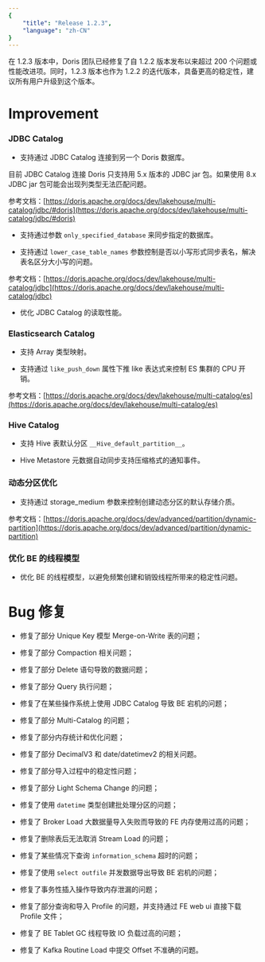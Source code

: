 ```yaml
---
{
    "title": "Release 1.2.3",
    "language": "zh-CN"
}
---
```


<!--
Licensed to the Apache Software Foundation (ASF) under one
or more contributor license agreements.  See the NOTICE file
distributed with this work for additional information
regarding copyright ownership.  The ASF licenses this file
to you under the Apache License, Version 2.0 (the
"License"); you may not use this file except in compliance
with the License.  You may obtain a copy of the License at

  http://www.apache.org/licenses/LICENSE-2.0

Unless required by applicable law or agreed to in writing,
software distributed under the License is distributed on an
"AS IS" BASIS, WITHOUT WARRANTIES OR CONDITIONS OF ANY
KIND, either express or implied.  See the License for the
specific language governing permissions and limitations
under the License.
-->

在 1.2.3 版本中，Doris 团队已经修复了自 1.2.2 版本发布以来超过 200 个问题或性能改进项。同时，1.2.3 版本也作为 1.2.2 的迭代版本，具备更高的稳定性，建议所有用户升级到这个版本。


# Improvement

### JDBC Catalog 

- 支持通过 JDBC Catalog 连接到另一个 Doris 数据库。

目前 JDBC Catalog 连接 Doris 只支持用 5.x 版本的 JDBC jar 包。如果使用 8.x JDBC jar 包可能会出现列类型无法匹配问题。

参考文档：[https://doris.apache.org/docs/dev/lakehouse/multi-catalog/jdbc/#doris](https://doris.apache.org/docs/dev/lakehouse/multi-catalog/jdbc/#doris)

- 支持通过参数 `only_specified_database` 来同步指定的数据库。

- 支持通过 `lower_case_table_names` 参数控制是否以小写形式同步表名，解决表名区分大小写的问题。

参考文档：[https://doris.apache.org/docs/dev/lakehouse/multi-catalog/jdbc](https://doris.apache.org/docs/dev/lakehouse/multi-catalog/jdbc)

- 优化 JDBC Catalog 的读取性能。

### Elasticsearch Catalog

- 支持 Array 类型映射。

- 支持通过 `like_push_down` 属性下推 like 表达式来控制 ES 集群的 CPU 开销。

参考文档：[https://doris.apache.org/docs/dev/lakehouse/multi-catalog/es](https://doris.apache.org/docs/dev/lakehouse/multi-catalog/es)

### Hive Catalog

- 支持 Hive 表默认分区 `__Hive_default_partition__`。

- Hive Metastore 元数据自动同步支持压缩格式的通知事件。

### 动态分区优化

- 支持通过 storage_medium 参数来控制创建动态分区的默认存储介质。

参考文档：[https://doris.apache.org/docs/dev/advanced/partition/dynamic-partition](https://doris.apache.org/docs/dev/advanced/partition/dynamic-partition)


### 优化 BE 的线程模型

- 优化 BE 的线程模型，以避免频繁创建和销毁线程所带来的稳定性问题。

# Bug 修复

- 修复了部分 Unique Key 模型 Merge-on-Write 表的问题；

- 修复了部分 Compaction 相关问题；

- 修复了部分 Delete 语句导致的数据问题；

- 修复了部分 Query 执行问题；

- 修复了在某些操作系统上使用 JDBC Catalog 导致 BE 宕机的问题；

- 修复了部分 Multi-Catalog 的问题；

- 修复了部分内存统计和优化问题；

- 修复了部分 DecimalV3 和 date/datetimev2 的相关问题。

- 修复了部分导入过程中的稳定性问题；

- 修复了部分 Light Schema Change 的问题；

- 修复了使用 `datetime` 类型创建批处理分区的问题；

- 修复了 Broker Load 大数据量导入失败而导致的 FE 内存使用过高的问题；

- 修复了删除表后无法取消 Stream Load 的问题；

- 修复了某些情况下查询 `information_schema` 超时的问题；

- 修复了使用 `select outfile` 并发数据导出导致 BE 宕机的问题；

- 修复了事务性插入操作导致内存泄漏的问题；

- 修复了部分查询和导入 Profile 的问题，并支持通过 FE web ui 直接下载 Profile 文件；

- 修复了 BE Tablet GC 线程导致 IO 负载过高的问题；

- 修复了 Kafka Routine Load 中提交 Offset 不准确的问题。
